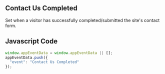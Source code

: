 ## Contact Us Completed

Set when a visitor has successfully completed/submitted the site's contact form.

## Javascript Code
```js
window.appEventData = window.appEventData || [];
appEventData.push({
  "event": "Contact Us Completed"
});
```
